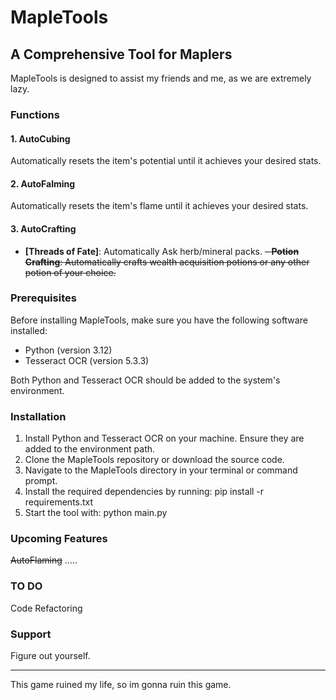 # MapleTools

## A Comprehensive Tool for Maplers
MapleTools is designed to assist my friends and me, as we are extremely lazy.

### Functions
#### 1. AutoCubing
Automatically resets the item's potential until it achieves your desired stats.

#### 2. AutoFalming
Automatically resets the item's flame until it achieves your desired stats.

#### 3. AutoCrafting
- **[Threads of Fate]**: Automatically Ask herb/mineral packs.
~~- **Potion Crafting**: Automatically crafts wealth acquisition potions or any other potion of your choice.~~

### Prerequisites
Before installing MapleTools, make sure you have the following software installed:
- Python (version 3.12)
- Tesseract OCR (version 5.3.3)

Both Python and Tesseract OCR should be added to the system's environment.

### Installation

1. Install Python and Tesseract OCR on your machine. Ensure they are added to the environment path.
2. Clone the MapleTools repository or download the source code.
3. Navigate to the MapleTools directory in your terminal or command prompt.
4. Install the required dependencies by running:
pip install -r requirements.txt
5. Start the tool with:
python main.py

### Upcoming Features
~~AutoFlaming~~
.....

### TO DO
Code Refactoring

### Support
Figure out yourself.

---
This game ruined my life, so im gonna ruin this game.
